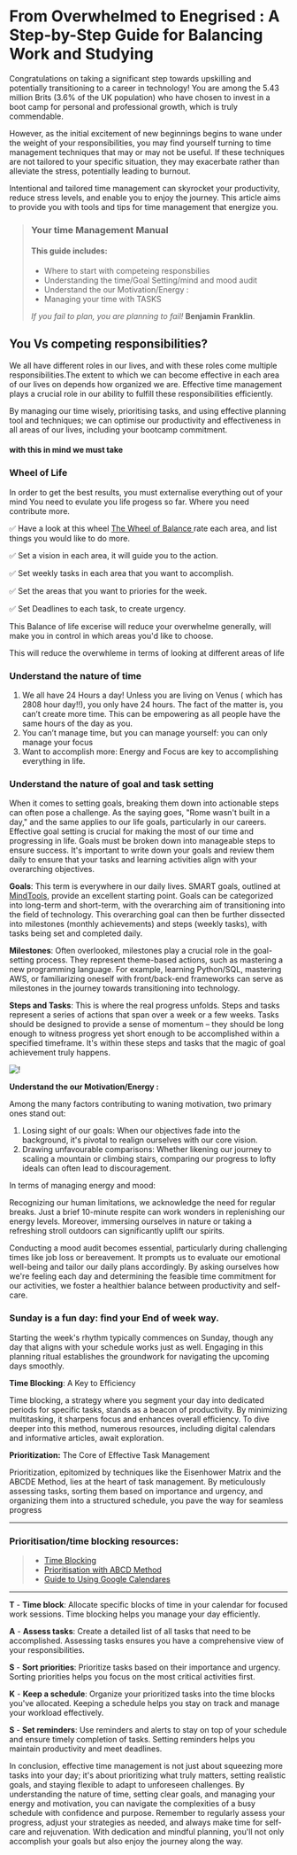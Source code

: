# From Overwhelmed to Enegrised : A Step-by-Step Guide for Balancing Work and Studying

Congratulations on taking a significant step towards upskilling and potentially transitioning to a career in technology! You are among the 5.43 million Brits (3.6% of the UK population) who have chosen to invest in a boot camp for personal and professional growth, which is truly commendable.

However, as the initial excitement of new beginnings begins to wane under the weight of your responsibilities, you may find yourself turning to time management techniques that may or may not be useful. If these techniques are not tailored to your specific situation, they may exacerbate rather than alleviate the stress, potentially leading to burnout.

Intentional and tailored time management can skyrocket your productivity, reduce stress levels, and enable you to enjoy the journey. This article aims to provide you with tools and tips for time management that energize you.



> ### Your time Management Manual
> #### This guide includes: 
>
> 
> - Where to start with competeing responsbilies
> - Understanding the time/Goal Setting/mind and mood audit  
> - Understand the our Motivation/Energy :
> - Managing your time with TASKS  
> 
> 
>  *If you fail to plan, you are planning to fail!*     **Benjamin Franklin**.
> 



## You Vs competing responsibilities? 


 We all have different roles in our lives, and with these roles come multiple responsibilities.The extent to which we can become effective in each area  of our lives on depends how organized we are. Effective time management plays a crucial role in our ability to fulfill these responsibilities efficiently. 
 
  By managing our time wisely, prioritising tasks, and using effective planning tool and techniques; we can optimise our productivity and effectiveness in all areas of our lives, including your bootcamp commitment.   

#### with this in mind we must take

### Wheel of Life 


In order to get the best results, you must externalise everything out of your mind
You need to evulate you life progess so far. Where you need contribute more.  


✅  Have a look at this wheel 
[The Wheel of Balance ]((https://www.google.com/imgres?q=the%20wheel%20of%20life%20balance&imgurl=https%3A%2F%2Flive.staticflickr.com%2F4010%2F4291212827_a8362e33ae.jpg&imgrefurl=https%3A%2F%2Fwww.flickr.com%2Fphotos%2Falaivani%2F4291212827&docid=3rJ5dkQzhrtkTM&tbnid=ld2c4Rfj8gDt3M&vet=12ahUKEwjV3Nf_gp-GAxWzUkEAHbxtCh0QM3oECBQQAA..i&w=500&h=448&hcb=2&ved=2ahUKEwjV3Nf_gp-GAxWzUkEAHbxtCh0QM3oECBQQAA)) rate each area, and list things you would like to do more.  

✅  Set a vision in each area, it will guide you to the action.

✅  Set weekly tasks in each area that you want to accomplish.  

✅  Set the areas that you want to priories for the week. 

✅  Set Deadlines to each task, to create urgency.  

This Balance of life excerise will reduce your overwhelme generally, will make you in control in which areas you'd like to choose. 

This will reduce the overwhleme in terms of looking at different areas of life 

 


### Understand the nature of time  

1. We all have 24 Hours a day! Unless you are living on Venus ( which has 2808 hour day!!),  you only have 24 hours. The fact of the matter is,  you can’t create more time. This can be empowering as all people have the same hours of the day as you.  
2. You can’t manage time, but you can manage yourself: you can only manage your focus 
3. Want to accomplish more: Energy and Focus are key to accomplishing everything in life.



### Understand the nature of goal and task setting 
When it comes to setting goals, breaking them down into actionable steps can often pose a challenge. As the saying goes, "Rome wasn't built in a day," and the same applies to our life goals, particularly in our careers. Effective goal setting is crucial for making the most of our time and progressing in life. Goals must be broken down into manageable steps to ensure success. It's important to write down your goals and review them daily to ensure that your tasks and learning activities align with your overarching objectives.

**Goals**: This term is everywhere in our daily lives. SMART goals, outlined at [MindTools](https://www.mindtools.com/a4wo118/smart-goals"), provide an excellent starting point. Goals can be categorized into long-term and short-term, with the overarching aim of transitioning into the field of technology. This overarching goal can then be further dissected into milestones (monthly achievements) and steps (weekly tasks), with tasks being set and completed daily.

**Milestones**: Often overlooked, milestones play a crucial role in the goal-setting process. They represent theme-based actions, such as mastering a new programming language. For example, learning Python/SQL, mastering AWS, or familiarizing oneself with front/back-end frameworks can serve as milestones in the journey towards transitioning into technology.

**Steps and Tasks**: This is where the real progress unfolds. Steps and tasks represent a series of actions that span over a week or a few weeks. Tasks should be designed to provide a sense of momentum – they should be long enough to witness progress yet short enough to be accomplished within a specified timeframe. It's within these steps and tasks that the magic of goal achievement truly happens.

![!]( ")

**Understand the our Motivation/Energy :** 

Among the many factors contributing to waning motivation, two primary ones stand out:

1. Losing sight of our goals: When our objectives fade into the background, it's pivotal to realign ourselves with our core vision.
2. Drawing unfavourable comparisons: Whether likening our journey to scaling a mountain or climbing stairs, comparing our progress to lofty ideals can often lead to discouragement.

In terms of managing energy and mood:

Recognizing our human limitations, we acknowledge the need for regular breaks. Just a brief 10-minute respite can work wonders in replenishing our energy levels. Moreover, immersing ourselves in nature or taking a refreshing stroll outdoors can significantly uplift our spirits.

Conducting a mood audit becomes essential, particularly during challenging times like job loss or bereavement. It prompts us to evaluate our emotional well-being and tailor our daily plans accordingly. By asking ourselves how we're feeling each day and determining the feasible time commitment for our activities, we foster a healthier balance between productivity and self-care.

### Sunday is a fun day: find your End of week way.

Starting the week's rhythm typically commences on Sunday, though any day that aligns with your schedule works just as well. Engaging in this planning ritual establishes the groundwork for navigating the upcoming days smoothly.

**Time Blocking**: A Key to Efficiency

Time blocking, a strategy where you segment your day into dedicated periods for specific tasks, stands as a beacon of productivity. By minimizing multitasking, it sharpens focus and enhances overall efficiency. To dive deeper into this method, numerous resources, including digital calendars and informative articles, await exploration.

**Prioritization:** The Core of Effective Task Management

Prioritization, epitomized by techniques like the Eisenhower Matrix and the ABCDE Method, lies at the heart of task management. By meticulously assessing tasks, sorting them based on importance and urgency, and organizing them into a structured schedule, you pave the way for seamless progress 

---



### Prioritisation/time blocking resources:
>
> - [Time Blocking](https://www.verywellmind.com/how-to-use-time-blocking-to-manage-your-day-4797509)
> - [Prioritisation with ABCD Method](https://activecollab.com/blog/project-management/abcde-method) 
> - [ Guide to Using Google Calendares ](https://www.youtube.com/watch?v=pnhB2uJtOFs)
> 
> 

---


**T** - **Time block**: Allocate specific blocks of time in your calendar for focused work sessions. Time blocking helps you manage your day efficiently.

**A** - **Assess tasks**: Create a detailed list of all tasks that need to be accomplished. Assessing tasks ensures you have a comprehensive view of your responsibilities.

**S** - **Sort priorities**: Prioritize tasks based on their importance and urgency. Sorting priorities helps you focus on the most critical activities first.

**K** - **Keep a schedule**: Organize your prioritized tasks into the time blocks you've allocated. Keeping a schedule helps you stay on track and manage your workload effectively.

**S** - **Set reminders**: Use reminders and alerts to stay on top of your schedule and ensure timely completion of tasks. Setting reminders helps you maintain productivity and meet deadlines.

In conclusion, effective time management is not just about squeezing more tasks into your day; it's about prioritizing what truly matters, setting realistic goals, and staying flexible to adapt to unforeseen challenges. By understanding the nature of time, setting clear goals, and managing your energy and motivation, you can navigate the complexities of a busy schedule with confidence and purpose. Remember to regularly assess your progress, adjust your strategies as needed, and always make time for self-care and rejuvenation. With dedication and mindful planning, you'll not only accomplish your goals but also enjoy the journey along the way.

